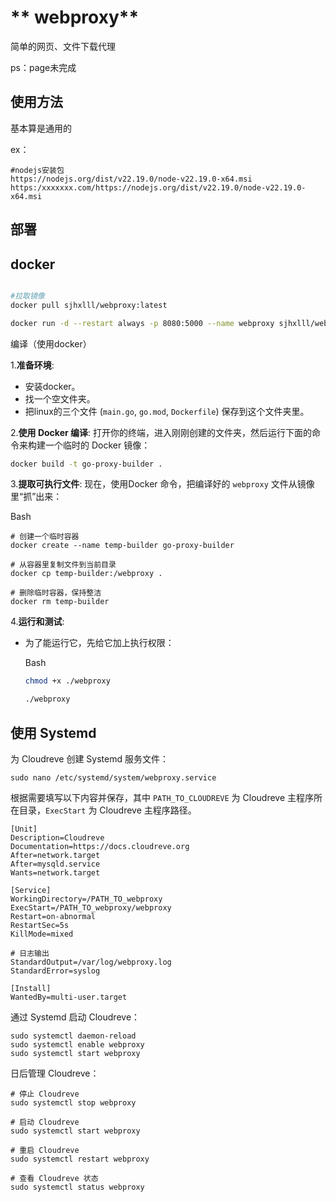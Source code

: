 # ** webproxy**

简单的网页、文件下载代理

ps：page未完成

## 使用方法

基本算是通用的

ex：



```
#nodejs安装包
https://nodejs.org/dist/v22.19.0/node-v22.19.0-x64.msi
https:/xxxxxxx.com/https://nodejs.org/dist/v22.19.0/node-v22.19.0-x64.msi
```



## 部署

## docker

```bash

#拉取镜像
docker pull sjhxlll/webproxy:latest

docker run -d --restart always -p 8080:5000 --name webproxy sjhxlll/webproxy:latest
```





编译（使用docker）

1.**准备环境**:

- 安装docker。
- 找一个空文件夹。
- 把linux的三个文件 (`main.go`, `go.mod`, `Dockerfile`) 保存到这个文件夹里。

2.**使用 Docker 编译**: 打开你的终端，进入刚刚创建的文件夹，然后运行下面的命令来构建一个临时的 Docker 镜像：

```bash
docker build -t go-proxy-builder .
```

3.**提取可执行文件**: 现在，使用Docker 命令，把编译好的 `webproxy` 文件从镜像里“抓”出来：

Bash

```
# 创建一个临时容器
docker create --name temp-builder go-proxy-builder

# 从容器里复制文件到当前目录
docker cp temp-builder:/webproxy .

# 删除临时容器，保持整洁
docker rm temp-builder
```

4.**运行和测试**:

- 为了能运行它，先给它加上执行权限：

  Bash

  ```bash
  chmod +x ./webproxy
  
  ./webproxy
  ```





## 使用 Systemd

为 Cloudreve 创建 Systemd 服务文件：



```
sudo nano /etc/systemd/system/webproxy.service
```

根据需要填写以下内容并保存，其中 `PATH_TO_CLOUDREVE` 为 Cloudreve 主程序所在目录，`ExecStart` 为 Cloudreve 主程序路径。



```
[Unit]
Description=Cloudreve
Documentation=https://docs.cloudreve.org
After=network.target
After=mysqld.service
Wants=network.target

[Service]
WorkingDirectory=/PATH_TO_webproxy
ExecStart=/PATH_TO_webproxy/webproxy
Restart=on-abnormal
RestartSec=5s
KillMode=mixed

# 日志输出
StandardOutput=/var/log/webproxy.log
StandardError=syslog

[Install]
WantedBy=multi-user.target
```

通过 Systemd 启动 Cloudreve：



```
sudo systemctl daemon-reload
sudo systemctl enable webproxy
sudo systemctl start webproxy
```

日后管理 Cloudreve：



```
# 停止 Cloudreve
sudo systemctl stop webproxy

# 启动 Cloudreve
sudo systemctl start webproxy

# 重启 Cloudreve
sudo systemctl restart webproxy

# 查看 Cloudreve 状态
sudo systemctl status webproxy
```




